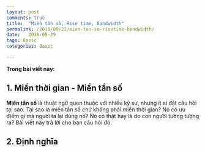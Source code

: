 ```yaml
---
layout: post
comments: true
title:  "Miền tần số, Rise time, Bandwidth"
permalink: /2018/09/22/mien-tan-so-risetime-bandwidth/
date:   2018-09-29
tags: Basic
categories: Basic

---
```


**Trong bài viết này:** 



<a name="-gioi-thieu"></a>

## 1. Miền thời gian - Miền tần số
<!-- Trong bài viết này tôi trình bày về miền thời gian và  -->
**Miền tần số** là thuật ngữ quen thuộc với nhiều kỹ sư, nhưng ít ai đặt câu hỏi tại sao. Tại sao là miền tần số chứ không phải miền thời gian? Nó có ưu điểm gì mà người ta lại dùng nó? Nó có thật hay là do con người tưởng tượng ra? Bài viết này trả lời cho bạn câu hỏi đó. 



<a name="-dinh-nghia"></a>
## 2. Định nghĩa